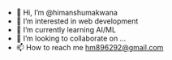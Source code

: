 - 👋 Hi, I’m @himanshumakwana
- 👀 I’m interested in web development
- 🌱 I’m currently learning AI/ML
- 💞️ I’m looking to collaborate on ...
- 📫 How to reach me hm896292@gmail.com


<!---
himanshumakwana/himanshumakwana is a ✨ special ✨ repository because its `README.md` (this file) appears on your GitHub profile.
You can click the Preview link to take a look at your changes.
--->
